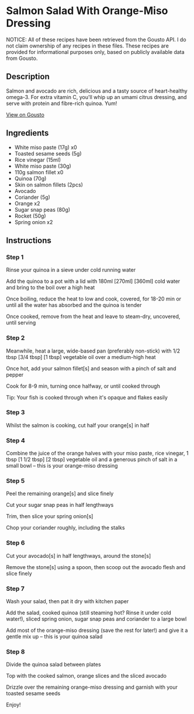 # Salmon Salad With Orange-Miso Dressing

NOTICE: All of these recipes have been retrieved from the Gousto API. I do not claim ownership of any recipes in these files. These recipes are provided for informational purposes only, based on publicly available data from Gousto.

## Description

Salmon and avocado are rich, delicious and a tasty source of heart-healthy omega-3. For extra vitamin C, you'll whip up an umami citrus dressing, and serve with protein and fibre-rich quinoa. Yum!

[View on Gousto](https://www.gousto.co.uk/recipes/cookbook/salmon-salad-with-orange-miso-dressing)

## Ingredients

- White miso paste (17g) x0
- Toasted sesame seeds (5g)
- Rice vinegar (15ml)
- White miso paste (30g)
- 110g salmon fillet x0
- Quinoa (70g)
- Skin on salmon fillets (2pcs)
- Avocado
- Coriander (5g)
- Orange x2
- Sugar snap peas (80g)
- Rocket (50g)
- Spring onion x2

## Instructions


### Step 1

Rinse your quinoa in a sieve under cold running water

Add the quinoa to a pot with a lid with 180ml <span class="text-purple">[270ml]</span> <span class="text-danger">[360ml]</span> cold water and bring to the boil over a high heat

Once boiling, reduce the heat to low and cook, covered, for 18-20 min or until all the water has absorbed and the quinoa is tender

Once cooked, remove from the heat and leave to steam-dry, uncovered, until serving


### Step 2

Meanwhile, heat a large, wide-based pan (preferably non-stick) with 1/2 tbsp <span class="text-purple">[3/4 tbsp] </span><span class="text-danger">[1 tbsp]</span> vegetable oil over a medium-high heat

Once hot, add your salmon fillet[s] and season with a pinch of salt and pepper

Cook for 8-9 min, turning once halfway, or until cooked through

Tip: Your fish is cooked through when it's opaque and flakes easily


### Step 3

Whilst the salmon is cooking, cut half your orange[s] in half


### Step 4

Combine the juice of the orange halves with your miso paste, rice vinegar, 1 tbsp <span class="text-purple">[1 1/2 tbsp]</span> <span class="text-danger">[2 tbsp]</span> vegetable oil and a generous pinch of salt in a small bowl – this is your orange-miso dressing


### Step 5

Peel the remaining orange[s] and slice finely

Cut your sugar snap peas in half lengthways

Trim, then slice your spring onion[s]

Chop your coriander roughly, including the stalks


### Step 6

Cut your avocado[s]<span class="text-danger"> </span>in half lengthways, around the stone[s]

Remove the stone[s] using a spoon, then scoop out the avocado flesh and slice finely


### Step 7

Wash your salad, then pat it dry with kitchen paper

Add the salad, cooked quinoa (still steaming hot? Rinse it under cold water!), sliced spring onion, sugar snap peas and coriander to a large bowl

Add most of the orange-miso dressing (save the rest for later!) and give it a gentle mix up – this is your quinoa salad

### Step 8

Divide the quinoa salad between plates

Top with the cooked salmon, orange slices and the sliced avocado

Drizzle over the remaining orange-miso dressing and garnish with your toasted sesame seeds

Enjoy!

